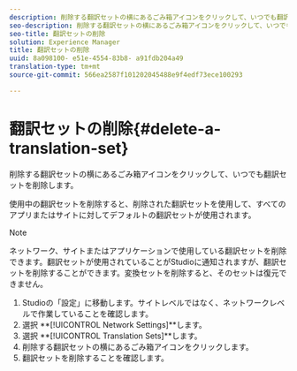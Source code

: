 ```yaml
---
description: 削除する翻訳セットの横にあるごみ箱アイコンをクリックして、いつでも翻訳セットを削除します。
seo-description: 削除する翻訳セットの横にあるごみ箱アイコンをクリックして、いつでも翻訳セットを削除します。
seo-title: 翻訳セットの削除
solution: Experience Manager
title: 翻訳セットの削除
uuid: 8a098100- e51e-4554-83b8- a91fdb204a49
translation-type: tm+mt
source-git-commit: 566ea2587f101202045488e9f4edf73ece100293

---
```



# 翻訳セットの削除{#delete-a-translation-set}

削除する翻訳セットの横にあるごみ箱アイコンをクリックして、いつでも翻訳セットを削除します。

使用中の翻訳セットを削除すると、削除された翻訳セットを使用して、すべてのアプリまたはサイトに対してデフォルトの翻訳セットが使用されます。

>[!NOTE]
>
>ネットワーク、サイトまたはアプリケーションで使用している翻訳セットを削除できます。翻訳セットが使用されていることがStudioに通知されますが、翻訳セットを削除することができます。変換セットを削除すると、そのセットは復元できません。

1. Studioの「設定」に移動します。サイトレベルではなく、ネットワークレベルで作業していることを確認します。
1. 選択 **[!UICONTROL Network Settings]**します。
1. 選択 **[!UICONTROL Translation Sets]**します。
1. 削除する翻訳セットの横にあるごみ箱アイコンをクリックします。
1. 翻訳セットを削除することを確認します。
